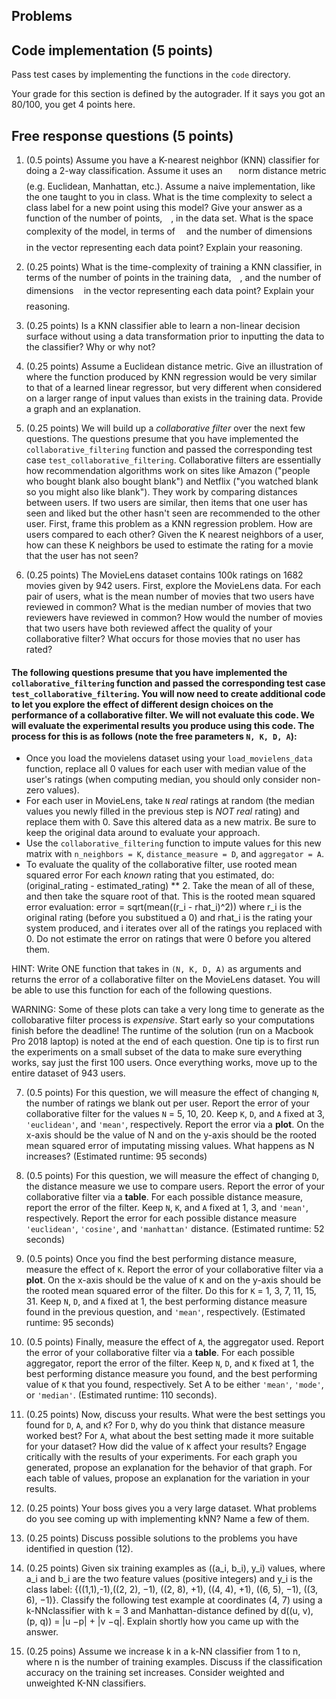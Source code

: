 ## Problems

## Code implementation (5 points)
Pass test cases by implementing the functions in the `code` directory.

Your grade for this section is defined by the autograder. If it says you got an 80/100,
you get 4 points here.

## Free response questions (5 points)

1. (0.5 points) Assume you have a K-nearest neighbor (KNN) classifier for doing a 2-way classification. Assume it uses an <img src="/tex/09af92d48ab87fa468ebde78082d1091.svg?invert_in_darkmode&sanitize=true" align=middle width=17.96371994999999pt height=22.465723500000017pt/> norm distance metric (e.g. Euclidean, Manhattan, etc.). Assume a naive implementation, like the one taught to you in class. What is the time complexity to select a class label for a new point using this model? Give your answer as a function of the number of points, <img src="/tex/55a049b8f161ae7cfeb0197d75aff967.svg?invert_in_darkmode&sanitize=true" align=middle width=9.86687624999999pt height=14.15524440000002pt/>, in the data set. What is the space complexity of the model, in terms of <img src="/tex/55a049b8f161ae7cfeb0197d75aff967.svg?invert_in_darkmode&sanitize=true" align=middle width=9.86687624999999pt height=14.15524440000002pt/> and the number of dimensions <img src="/tex/2103f85b8b1477f430fc407cad462224.svg?invert_in_darkmode&sanitize=true" align=middle width=8.55596444999999pt height=22.831056599999986pt/> in the vector representing each data point? Explain your reasoning. 

2. (0.25 points) What is the time-complexity of training a KNN classifier, in terms of the number of points in the training data, <img src="/tex/55a049b8f161ae7cfeb0197d75aff967.svg?invert_in_darkmode&sanitize=true" align=middle width=9.86687624999999pt height=14.15524440000002pt/>, and the number of dimensions <img src="/tex/2103f85b8b1477f430fc407cad462224.svg?invert_in_darkmode&sanitize=true" align=middle width=8.55596444999999pt height=22.831056599999986pt/> in the vector representing each data point? Explain your reasoning.

3. (0.25 points) Is a KNN classifier able to learn a non-linear decision surface without using a data transformation prior to inputting the data to the classifier? Why or why not? 

4. (0.25 points) Assume a Euclidean distance metric. Give an illustration of where the function produced by KNN regression would be very similar to that of a learned linear regressor, but very different when considered on a larger range of input values than exists in the training data. Provide a graph and an explanation. 

5. (0.25 points) We will build up a *collaborative filter* over the next few questions. The questions presume that you have implemented the `collaborative_filtering` function and passed the corresponding test case `test_collaborative_filtering`. Collaborative filters are essentially how recommendation algorithms work on sites like Amazon ("people who bought blank also bought blank") and Netflix ("you watched blank so you might also like blank"). They work by comparing distances between users. If two users are similar, then items that one user has seen and liked but the other hasn't seen are recommended to the other user. First, frame this problem as a KNN regression problem. How are users compared to each other? Given the K nearest neighbors of a user, how can these K neighbors be used to estimate the rating for a movie that the user has not seen?

6. (0.25 points) The MovieLens dataset contains 100k ratings on 1682 movies given by 942 users. First, explore the MovieLens data. For each pair of users, what is the mean number of movies that two users have reviewed in common? What is the median number of movies that two reviewers have reviewed in common? How would the number of movies that two users have both reviewed affect the quality of your collaborative filter? What occurs for those movies that no user has rated? 

#### The following questions presume that you have implemented the `collaborative_filtering` function and passed the corresponding test case `test_collaborative_filtering`. You will now need to create additional code to let you explore the effect of different design choices on the performance of a collaborative filter. We will not evaluate this code. We will evaluate the experimental results you produce using this code. The process for this is as follows (note the free parameters `N, K, D, A`):
   * Once you load the movielens dataset using your `load_movielens_data` function, replace all 0 values for each user with median value of the user's ratings (when computing median, you should only consider non-zero values).
   * For each user in MovieLens, take `N` *real* ratings at random (the median values you newly filled in the previous step is *NOT real* rating) and replace them with 0. Save this altered data as a new matrix. Be sure to keep the original data around to evaluate your approach.
   * Use the `collaborative_filtering` function to impute values for this new matrix with `n_neighbors = K`, `distance_measure = D`, and `aggregator = A`. 
   * To evaluate the quality of the collaborative filter, use rooted mean squared error For each *known* rating that you estimated, do: (original_rating - estimated_rating) ** 2. Take the mean of all of these, and then take the square root of that. This is the rooted mean squared error evaluation: error = sqrt(mean((r_i - rhat_i)^2))  where r_i is the original rating (before you substitued a 0) and rhat_i is the rating your system produced, and i iterates over all of the ratings you replaced with 0. Do not estimate the error on ratings that were 0 before you altered them.

   HINT: Write ONE function that takes in `(N, K, D, A)` as arguments and returns the error of a collaborative filter on the MovieLens dataset. You will be able to use this function for each of the following questions.

   WARNING: Some of these plots can take a very long time to generate as the collobarative filter process is *expensive*. Start early so your computations finish before the deadline! The runtime of the solution (run on a Macbook Pro 2018 laptop) is noted at the end of each question. One tip is to first run the experiments on a small subset of the data to make sure everything works, say just the first 100 users. Once everything works, move up to the entire dataset of 943 users.
 
7.  (0.5 points) For this question, we will measure the effect of changing `N`, the number of ratings we blank out per user. Report the error of your collaborative filter for the values `N` = 5, 10, 20. Keep `K`, `D`, and `A` fixed at 3, `'euclidean'`, and `'mean'`, respectively. Report the error via a **plot**. On the x-axis should be the value of N and on the y-axis should be the rooted mean squared error of imputating missing values. What happens as N increases? (Estimated runtime: 95 seconds)

8. (0.5 points) For this question, we will measure the effect of changing `D`, the distance measure we use to compare users. Report the error of your collaborative filter via a **table**. For each possible distance measure, report the error of the filter. Keep `N`, `K`, and `A` fixed at 1, 3, and `'mean'`, respectively. Report the error for each possible distance measure `'euclidean'`, `'cosine'`, and `'manhattan'` distance. (Estimated runtime: 52 seconds)
    
9. (0.5 points) Once you find the best performing distance measure, measure the effect of `K`. Report the error of your collaborative filter via a **plot**. On the x-axis should be the value of `K` and on the y-axis should be the rooted mean squared error of the filter. Do this for `K` = 1, 3, 7, 11, 15, 31. Keep `N`, `D`, and `A` fixed at 1, the best performing distance measure found in the previous question, and `'mean'`, respectively. (Estimated runtime: 95 seconds)
    
10. (0.5 points) Finally, measure the effect of `A`, the aggregator used. Report the error of your collaborative filter via a **table**. For each possible aggregator, report the error of the filter. Keep `N`, `D`, and `K` fixed at 1, the best performing distance measure you found, and the best performing value of `K` that you found, respectively. Set A to be either `'mean'`, `'mode'`, or `'median'`. (Estimated runtime: 110 seconds). 
  
11. (0.25 points) Now, discuss your results. What were the best settings you found for `D`, `A`, and `K`? For `D`, why do you think that distance measure worked best? For `A`, what about the best setting made it more suitable for your dataset? How did the value of `K` affect your results? Engage critically with the results of your experiments. For each graph you generated, propose an explanation for the behavior of that graph. For each table of values, propose an explanation for the variation in your results.

 12. (0.25 points) Your boss gives you a very large dataset. What problems do you see coming up with implementing kNN? Name a few of them.
 
 13. (0.25 points) Discuss possible solutions to the problems you have identified in question (12).
 
 14. (0.25 points) Given six training examples as ((a_i, b_i), y_i) values, where a_i and b_i are the two feature values (positive integers) and y_i is the class label: {((1,1),-1),((2, 2), −1), ((2, 8), +1), ((4, 4), +1), ((6, 5), −1), ((3, 6), −1)}. Classify the following test example at coordinates (4, 7) using a k-NNclassifier with k = 3 and Manhattan-distance defined by d((u, v), (p, q)) = |u −p| + |v −q|. Explain shortly how you came up with the answer.
 
 15. (0.25 poins) Assume we increase k in a k-NN classifier from 1 to n, where n is the number of training examples. Discuss if the classification accuracy on the training set increases. Consider weighted and unweighted K-NN classifiers.

